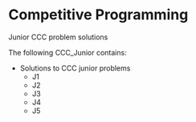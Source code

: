 # Competitive Programming

Junior CCC problem solutions

The following CCC_Junior contains:
  - Solutions to CCC junior problems
    - J1
    - J2
    - J3
    - J4
    - J5
